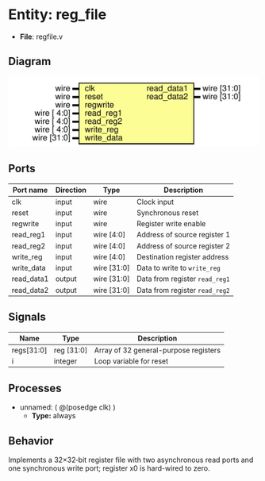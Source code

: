 
# Entity: reg_file 
- **File**: regfile.v

## Diagram
![Diagram](../images/docs/reg_file.svg "Diagram")
## Ports

| Port name  | Direction | Type        | Description |
| ---------- | --------- | ----------- | ----------- |
| clk        | input     | wire        | Clock input |
| reset      | input     | wire        | Synchronous reset |
| regwrite   | input     | wire        | Register write enable |
| read_reg1  | input     | wire [4:0]  | Address of source register 1 |
| read_reg2  | input     | wire [4:0]  | Address of source register 2 |
| write_reg  | input     | wire [4:0]  | Destination register address |
| write_data | input     | wire [31:0] | Data to write to `write_reg` |
| read_data1 | output    | wire [31:0] | Data from register `read_reg1` |
| read_data2 | output    | wire [31:0] | Data from register `read_reg2` |

## Signals

| Name       | Type       | Description |
| ---------- | ---------- | ----------- |
| regs[31:0] | reg [31:0] | Array of 32 general-purpose registers |
| i          | integer    | Loop variable for reset |

## Processes
- unnamed: ( @(posedge clk) )
  - **Type:** always

## Behavior
Implements a 32×32‑bit register file with two asynchronous read ports and one synchronous write port; register x0 is hard-wired to zero.
